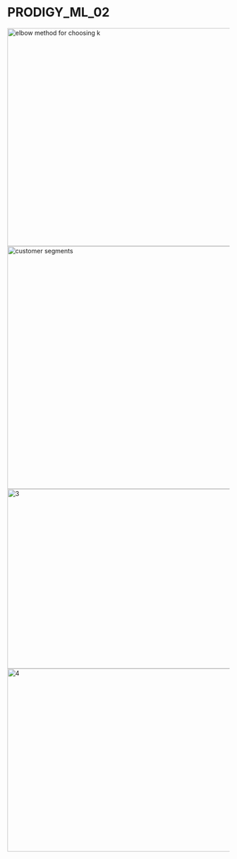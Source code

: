 # PRODIGY_ML_02
<img width="716" height="493" alt="elbow method for choosing k" src="https://github.com/user-attachments/assets/4b6507f3-b04c-48ca-b436-6884e8152fd8" />
<img width="712" height="549" alt="customer segments" src="https://github.com/user-attachments/assets/e13cf3d8-05fa-4607-9592-5091af9e65ba" />
<img width="601" height="406" alt="3" src="https://github.com/user-attachments/assets/2bf46aba-18eb-4b8a-9460-4c7070c547c2" />
<img width="584" height="414" alt="4" src="https://github.com/user-attachments/assets/db98097c-be12-454c-a23b-4d7bd1c440ed" />
